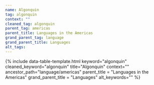 ```yaml
---
name: Algonquin
tag: algonquin
context: ""
cleaned_tag: algonquin
parent_tag: americas
parent_title: Languages in the Americas
grand_parent_tag: language
grand_parent_title: Languages
alt_tags: 
---
```


{% include data-table-template.html 
  keyword="algonquin" 
  cleaned_keyword="algonquin" 
  title="Algonquin"
  context=""
  ancestor_path="language/americas" 
  parent_title = "Languages in the Americas"
  grand_parent_title = "Languages"
  alt_keywords=""
%}

